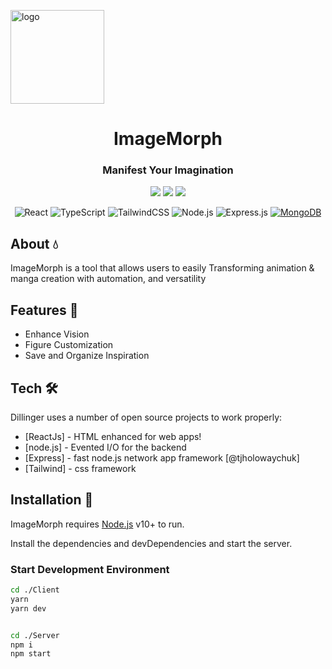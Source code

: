 <p>

<img src="https://github.com/SouZe-San/ImageMorph/assets/103335953/9fdfaa88-e38b-4d56-b81e-8d41cc18fb4c" alt="logo" width="150"/>
<h1 align="center" >ImageMorph</h1> 
</p>

<div align="center">

### Manifest Your Imagination

<img src="https://img.shields.io/badge/License-MIT-green.svg"/>
<img src="https://img.shields.io/npm/v/npm.svg?logo=nodedotjs"/>
<img src="https://img.shields.io/badge/Yarn-2C8EBB?logo=yarn&logoColor=fff"/>



![React](https://img.shields.io/badge/react-%2320232a.svg?style=for-the-badge&logo=react&logoColor=%2361DAFB)
![TypeScript](https://img.shields.io/badge/typetcript-%2320232a.svg?style=for-the-badge&logo=typescript&logoColor=%fff)
![TailwindCSS](https://img.shields.io/badge/tailwindcss-%2320232a.svg?style=for-the-badge&logo=tailwind-css&logoColor=%2361DAFB)
![Node.js](https://img.shields.io/badge/Node.js-%2320232a?style=for-the-badge&logo=node.js&logoColor=43853D)
![Express.js](https://img.shields.io/badge/express-%2320232a.svg?style=for-the-badge&logo=express&logoColor=%23F7DF1E)
[![MongoDB](https://img.shields.io/badge/MongoDB-%234ea94b.svg?logo=mongodb&logoColor=white)](#)

</div>

## About 💧
ImageMorph is a tool that allows users to easily  Transforming animation & manga creation with automation, and versatility



## Features 🚀

- Enhance Vision
- Figure Customization
- Save and Organize Inspiration



## Tech 🛠️

Dillinger uses a number of open source projects to work properly:

- [ReactJs] - HTML enhanced for web apps!
- [node.js] - Evented I/O for the backend
- [Express] - fast node.js network app framework [@tjholowaychuk]
- [Tailwind] - css framework


## Installation 🎰

ImageMorph requires [Node.js](https://nodejs.org/) v10+ to run.

Install the dependencies and devDependencies and start the server.

### Start Development Environment

```sh
cd ./Client
yarn
yarn dev
```

```sh

cd ./Server
npm i
npm start
```
